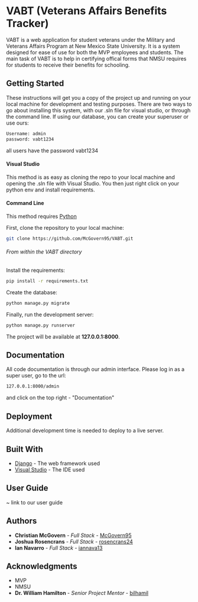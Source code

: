 # VABT (Veterans Affairs Benefits Tracker) 

VABT is a web application for student veterans under the Military and Veterans Affairs Program at New Mexico State University. It is a system designed for ease of use for both the MVP employees and students. The main task of VABT is to help in certifying offical forms that NMSU requires for students to receive their benefits for schooling. 

## Getting Started

These instructions will get you a copy of the project up and running on your local machine for development and testing purposes. There are two ways to go about installing this system, with our .sln file for visual studio, or through the command line. If using our database, you can create your superuser or use ours: 
```bash
Username: admin
password: vabt1234
```
all users have the password vabt1234


#### Visual Studio

This method is as easy as cloning the repo to your local machine and opening the .sln file with Visual Studio. You then just right click on your python env and install requirements.

#### Command Line 

This method requires [Python](https://www.python.org/downloads/) 

First, clone the repository to your local machine:

```bash
git clone https://github.com/McGovern95/VABT.git
```
###### From within the VABT directory

Install the requirements:

```bash
pip install -r requirements.txt
```

Create the database:

```bash
python manage.py migrate
```

Finally, run the development server:

```bash
python manage.py runserver
```

The project will be available at **127.0.0.1:8000**.


## Documentation

All code documentation is through our admin interface. Please log in as a super user, go to the url:
```bash
127.0.0.1:8000/admin
```
and click on the top right - "Documentation"


## Deployment

Additional development time is needed to deploy to a live server. 

## Built With

* [Django](https://www.djangoproject.com/start/overview/) - The web framework used
* [Visual Studio](https://visualstudio.microsoft.com/) - The IDE used

## User Guide

~ link to our user guide 

## Authors

* **Christian McGovern** - *Full Stack* - [McGovern95](https://github.com/McGovern95)
* **Joshua Rosencrans** - *Full Stack* - [rosencrans24](https://github.com/rosencrans24)
* **Ian Navarro** - *Full Stack* - [iannava13](https://github.com/iannava13)


## Acknowledgments

* MVP 
* NMSU 
* **Dr. William Hamilton** - *Senior Project Mentor* - [bilhamil](https://github.com/bilhamil)

